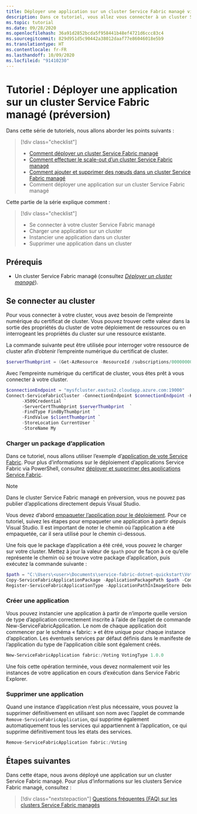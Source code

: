 ```yaml
---
title: Déployer une application sur un cluster Service Fabric managé via PowerShell (préversion)
description: Dans ce tutoriel, vous allez vous connecter à un cluster Service Fabric managé et déployer une application via PowerShell.
ms.topic: tutorial
ms.date: 09/28/2020
ms.openlocfilehash: 36a91d2852bcda5f958441b48ef4721d6ccc83c4
ms.sourcegitcommit: 829d951d5c90442a38012daaf77e86046018e5b9
ms.translationtype: HT
ms.contentlocale: fr-FR
ms.lasthandoff: 10/09/2020
ms.locfileid: "91410230"
---
```

# <a name="tutorial-deploy-an-app-to-a-service-fabric-managed-cluster-preview"></a>Tutoriel : Déployer une application sur un cluster Service Fabric managé (préversion)

Dans cette série de tutoriels, nous allons aborder les points suivants :

> [!div class="checklist"]
> * [Comment déployer un cluster Service Fabric managé](tutorial-managed-cluster-deploy.md)
> * [Comment effectuer le scale-out d’un cluster Service Fabric managé](tutorial-managed-cluster-scale.md)
> * [Comment ajouter et supprimer des nœuds dans un cluster Service Fabric managé](tutorial-managed-cluster-add-remove-node-type.md)
> * Comment déployer une application sur un cluster Service Fabric managé

Cette partie de la série explique comment :

> [!div class="checklist"]
> * Se connecter à votre cluster Service Fabric managé
> * Charger une application sur un cluster
> * Instancier une application dans un cluster
> * Supprimer une application dans un cluster

## <a name="prerequisites"></a>Prérequis

* Un cluster Service Fabric managé (consultez [*Déployer un cluster managé*](tutorial-managed-cluster-deploy.md)).

## <a name="connect-to-your-cluster"></a>Se connecter au cluster

Pour vous connecter à votre cluster, vous avez besoin de l’empreinte numérique du certificat de cluster. Vous pouvez trouver cette valeur dans la sortie des propriétés du cluster de votre déploiement de ressources ou en interrogeant les propriétés du cluster sur une ressource existante.

La commande suivante peut être utilisée pour interroger votre ressource de cluster afin d’obtenir l’empreinte numérique du certificat de cluster.

```powershell
$serverThumbprint = (Get-AzResource -ResourceId /subscriptions/00000000-0000-0000-0000-000000000000/resourceGroups/myResourceGroup/providers/Microsoft.ServiceFabric/managedclusters/mysfcluster).Properties.clusterCertificateThumbprint
```

Avec l’empreinte numérique du certificat de cluster, vous êtes prêt à vous connecter à votre cluster.

```powershell
$connectionEndpoint = "mysfcluster.eastus2.cloudapp.azure.com:19000"
Connect-ServiceFabricCluster -ConnectionEndpoint $connectionEndpoint -KeepAliveIntervalInSec 10 `
      -X509Credential `
      -ServerCertThumbprint $serverThumbprint  `
      -FindType FindByThumbprint `
      -FindValue $clientThumbprint `
      -StoreLocation CurrentUser `
      -StoreName My

```

### <a name="upload-an-application-package"></a>Charger un package d’application

Dans ce tutoriel, nous allons utiliser l’exemple d’[application de vote Service Fabric](https://github.com/Azure-Samples/service-fabric-dotnet-quickstart/tree/voting-sample-no-reverse-proxy). Pour plus d’informations sur le déploiement d’applications Service Fabric via PowerShell, consultez [déployer et supprimer des applications Service Fabric](service-fabric-deploy-remove-applications.md).

> [!NOTE]
> Dans le cluster Service Fabric managé en préversion, vous ne pouvez pas publier d’applications directement depuis Visual Studio.

Vous devez d’abord [empaqueter l’application pour le déploiement](service-fabric-package-apps.md). Pour ce tutoriel, suivez les étapes pour empaqueter une application à partir depuis Visual Studio. Il est important de noter le chemin où l’application a été empaquetée, car il sera utilisé pour le chemin ci-dessous.

Une fois que le package d’application a été créé, vous pouvez le charger sur votre cluster. Mettez à jour la valeur de `$path` pour de façon à ce qu’elle représente le chemin où se trouve votre package d’application, puis exécutez la commande suivante :

```powershell
$path = "C:\Users\<user>\Documents\service-fabric-dotnet-quickstart\Voting\pkg\Debug"
Copy-ServiceFabricApplicationPackage -ApplicationPackagePath $path -CompressPackage
Register-ServiceFabricApplicationType -ApplicationPathInImageStore Debug
```

### <a name="create-an-application"></a>Créer une application

Vous pouvez instancier une application à partir de n’importe quelle version de type d’application correctement inscrite à l’aide de l’applet de commande New-ServiceFabricApplication. Le nom de chaque application doit commencer par le schéma « fabric: » et être unique pour chaque instance d’application. Les éventuels services par défaut définis dans le manifeste de l’application du type de l’application cible sont également créés.

```powershell
New-ServiceFabricApplication fabric:/Voting VotingType 1.0.0
```

Une fois cette opération terminée, vous devez normalement voir les instances de votre application en cours d’exécution dans Service Fabric Explorer.

### <a name="remove-an-application"></a>Supprimer une application

Quand une instance d’application n’est plus nécessaire, vous pouvez la supprimer définitivement en utilisant son nom avec l’applet de commande `Remove-ServiceFabricApplication`, qui supprime également automatiquement tous les services qui appartiennent à l’application, ce qui supprime définitivement tous les états des services.

```powershell
Remove-ServiceFabricApplication fabric:/Voting
```

## <a name="next-steps"></a>Étapes suivantes

Dans cette étape, nous avons déployé une application sur un cluster Service Fabric managé. Pour plus d’informations sur les clusters Service Fabric managé, consultez :

> [!div class="nextstepaction"]
> [Questions fréquentes (FAQ) sur les clusters Service Fabric managés](faq-managed-cluster.md)
